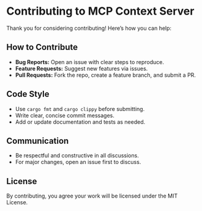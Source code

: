 # Contributing to MCP Context Server

Thank you for considering contributing! Here’s how you can help:

## How to Contribute
- **Bug Reports:** Open an issue with clear steps to reproduce.
- **Feature Requests:** Suggest new features via issues.
- **Pull Requests:** Fork the repo, create a feature branch, and submit a PR.

## Code Style
- Use `cargo fmt` and `cargo clippy` before submitting.
- Write clear, concise commit messages.
- Add or update documentation and tests as needed.

## Communication
- Be respectful and constructive in all discussions.
- For major changes, open an issue first to discuss.

## License
By contributing, you agree your work will be licensed under the MIT License.
